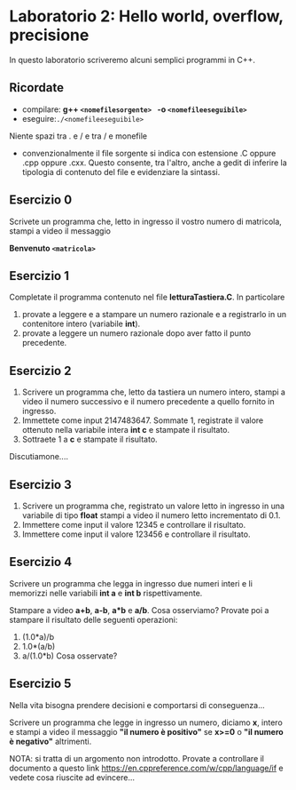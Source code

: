 # Laboratorio 2: Hello world, overflow, precisione

In questo laboratorio scriveremo alcuni semplici programmi in C++. 

## Ricordate
- compilare: __g++ `<nomefilesorgente> ` -o `<nomefileeseguibile> `__
- eseguire:` ./<nomefileeseguibile> `

Niente spazi tra . e / e tra / e monefile
- convenzionalmente il file sorgente si indica con estensione .C oppure .cpp oppure .cxx. Questo consente, tra l'altro, anche a gedit di inferire la tipologia di contenuto del file e evidenziare la sintassi.

## Esercizio 0
Scrivete un programma che, letto in ingresso il vostro numero di matricola, stampi a video il messaggio

__Benvenuto `<matricola> `__

## Esercizio 1

Completate il programma contenuto nel file __letturaTastiera.C__.
In particolare
1. provate a leggere e a stampare un numero razionale e a registrarlo in un contenitore intero (variabile __int__).
1. provate a leggere un numero razionale dopo aver fatto il punto precedente.

## Esercizio 2
1. Scrivere un programma che, letto da tastiera un numero intero, stampi a video il numero successivo e il numero precedente a quello fornito in ingresso.
1. Immettete come input 2147483647. Sommate 1, registrate il valore ottenuto nella variabile intera __int c__ e stampate il risultato.
1. Sottraete 1 a __c__ e stampate il risultato.

Discutiamone....

## Esercizio 3
1. Scrivere un programma che, registrato un valore letto in ingresso in una variabile di tipo __float__ stampi a video il numero letto incrementato di 0.1.
1. Immettere come input il valore 12345 e controllare il risultato.
1. Immettere come input il valore 123456 e controllare il risultato.

## Esercizio 4
Scrivere un programma che legga in ingresso due numeri interi e li memorizzi nelle variabili __int a__ e __int b__ rispettivamente.

Stampare a video __a+b__, __a-b__, __a*b__ e __a/b__. Cosa osserviamo? 
Provate poi a stampare il risultato delle seguenti operazioni:
1. (1.0*a)/b
2. 1.0*(a/b)
3. a/(1.0*b)
Cosa osservate?

## Esercizio 5

Nella vita bisogna prendere decisioni e comportarsi di conseguenza...

Scrivere un programma che legge in ingresso un numero, diciamo __x__, intero e stampi a video il messaggio __"il numero è positivo"__ se __x>=0__ o __"il numero è negativo"__ altrimenti.

NOTA: si tratta di un argomento non introdotto. Provate a controllare il documento a questo link https://en.cppreference.com/w/cpp/language/if e vedete cosa riuscite ad evincere...

